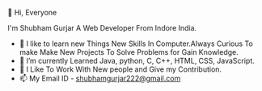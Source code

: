  👋 Hi, Everyone

 I'm Shubham Gurjar A Web Developer From
 Indore India.
- 👀 I like to learn new Things New Skills In Computer.Always Curious To make Make New Projects To Solve Problems for Gain Knowledge.
- 🌱 I’m currently Learned Java, python, C, C++, HTML, CSS, JavaScript.
- 💞️ I Like To Work With New people and Give my Contribution.
- 📫 My Email ID - shubhamgurjar222@gmail.com

<!---
Shubham2303199723/Shubham2303199723 is a ✨ special ✨ repository because its `README.md` (this file) appears on your GitHub profile.
You can click the Preview link to take a look at your changes.
--->
